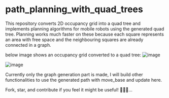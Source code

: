 # path_planning_with_quad_trees
This repository converts 2D occupancy grid into a quad tree and implements planning algorithms for mobile robots using the generated quad tree. Planning works much faster on these because each square represents an area with free space and the neighbouring squares are already connected in a graph.

below image shows an occupancy grid converted to a quad tree:
![image](https://github.com/Nisarg236/path_planning_with_quad_trees/assets/71684502/c930286f-6fc6-49e1-9e28-bf8cf236693a)

![image](https://github.com/Nisarg236/path_planning_with_quad_trees/assets/71684502/f48ea915-8392-4e4b-b657-17d1a07065f2)


Currently only the graph generation part is made, I will build other functionalities to use the generated path with move_base and update here.

Fork, star, and contribute if you feel it might be useful! 🚀🌟🤖...
